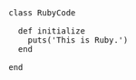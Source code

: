 <!-- >>>>>> BEGIN GENERATED FILE (include): SOURCE test/include/templates/ruby_pre.md -->
<!-- >>>>>> BEGIN INCLUDED FILE (:pre): SOURCE test/include/includes/ruby.rb -->
<pre>
class RubyCode

  def initialize
    puts('This is Ruby.')
  end

end
</pre>
<!-- <<<<<< END INCLUDED FILE (:pre): SOURCE test/include/includes/ruby.rb -->
<!-- <<<<<< END GENERATED FILE (include): SOURCE test/include/templates/ruby_pre.md -->

